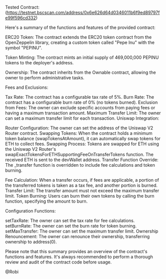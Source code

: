 Tested Contract: (https://testnet.bscscan.com/address/0x6e626d64d0346011b6f9ed89797fe99f596cd332)

Here's a summary of the functions and features of the provided contract:

ERC20 Token: The contract extends the ERC20 token contract from the OpenZeppelin library, creating a custom token called "Pepe Inu" with the symbol "PEPINU".

Token Minting: The contract mints an initial supply of 469,000,000 PEPINU tokens to the deployer's address.

Ownership: The contract inherits from the Ownable contract, allowing the owner to perform administrative tasks.

Fees and Exclusions:

Tax Rate: The contract has a configurable tax rate of 5%.
Burn Rate: The contract has a configurable burn rate of 0% (no tokens burned).
Exclusion from Fees: The owner can exclude specific accounts from paying fees or having a maximum transaction amount.
Maximum Transfer Limit: The owner can set a maximum transfer limit for each transaction.
Uniswap Integration:

Router Configuration: The owner can set the address of the Uniswap V2 Router contract.
Swapping Tokens: When the contract holds a minimum token balance (swapTokensAtAmount), it can automatically swap tokens for ETH to collect fees.
Swapping Process:
Tokens are swapped for ETH using the Uniswap V2 Router's swapExactTokensForETHSupportingFeeOnTransferTokens function.
The received ETH is sent to the devWallet address.
Transfer Function Override: The _transfer function is overridden to include fee calculations and token burning.

Fee Calculation: When a transfer occurs, if fees are applicable, a portion of the transferred tokens is taken as a tax fee, and another portion is burned.
Transfer Limit: The transfer amount must not exceed the maximum transfer limit.
Token Burning: Users can burn their own tokens by calling the burn function, specifying the amount to burn.

Configuration Functions:

setTaxRate: The owner can set the tax rate for fee calculations.
setBurnRate: The owner can set the burn rate for token burning.
setMaxTransfer: The owner can set the maximum transfer limit.
Ownership Renouncement: The owner can renounce their ownership, transferring ownership to address(0).

Please note that this summary provides an overview of the contract's functions and features. It's always recommended to perform a thorough review and audit of the contract code before usage.

@Robi
